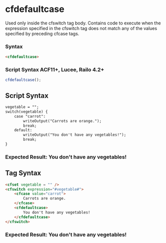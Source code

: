 # cfdefaultcase

Used only inside the cfswitch tag body. Contains code to
 execute when the expression specified in the cfswitch tag does
 not match any of the values specified by preceding cfcase tags.

### Syntax

```html
<cfdefaultcase>
```

### Script Syntax ACF11+, Lucee, Railo 4.2+

```javascript
cfdefaultcase();
```

## Script Syntax

```html
vegetable = "";
switch(vegetable) {
    case "carrot":
        writeOutput("Carrots are orange.");
        break;
    default:
        writeOutput("You don't have any vegetables!");
        break;
}
```

### Expected Result: You don't have any vegetables!

## Tag Syntax

```html
<cfset vegetable = "" /><cfswitch expression="#vegetable#">
    <cfcase value="carrot">
        Carrots are orange.
    </cfcase>
    <cfdefaultcase>
        You don't have any vegetables!
    </cfdefaultcase>
</cfswitch>
```

### Expected Result: You don't have any vegetables!
